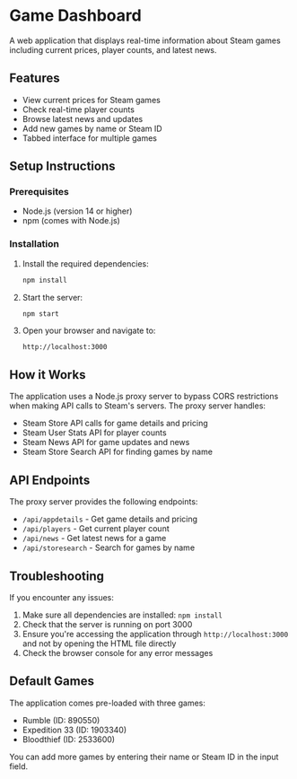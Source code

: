 # Game Dashboard

A web application that displays real-time information about Steam games including current prices, player counts, and latest news.

## Features

- View current prices for Steam games
- Check real-time player counts
- Browse latest news and updates
- Add new games by name or Steam ID
- Tabbed interface for multiple games

## Setup Instructions

### Prerequisites

- Node.js (version 14 or higher)
- npm (comes with Node.js)

### Installation

1. Install the required dependencies:

   ```bash
   npm install
   ```

2. Start the server:

   ```bash
   npm start
   ```

3. Open your browser and navigate to:
   ```
   http://localhost:3000
   ```

## How it Works

The application uses a Node.js proxy server to bypass CORS restrictions when making API calls to Steam's servers. The proxy server handles:

- Steam Store API calls for game details and pricing
- Steam User Stats API for player counts
- Steam News API for game updates and news
- Steam Store Search API for finding games by name

## API Endpoints

The proxy server provides the following endpoints:

- `/api/appdetails` - Get game details and pricing
- `/api/players` - Get current player count
- `/api/news` - Get latest news for a game
- `/api/storesearch` - Search for games by name

## Troubleshooting

If you encounter any issues:

1. Make sure all dependencies are installed: `npm install`
2. Check that the server is running on port 3000
3. Ensure you're accessing the application through `http://localhost:3000` and not by opening the HTML file directly
4. Check the browser console for any error messages

## Default Games

The application comes pre-loaded with three games:

- Rumble (ID: 890550)
- Expedition 33 (ID: 1903340)
- Bloodthief (ID: 2533600)

You can add more games by entering their name or Steam ID in the input field.
